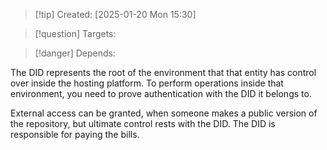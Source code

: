 
>[!tip] Created: [2025-01-20 Mon 15:30]

>[!question] Targets: 

>[!danger] Depends: 

The DID represents the root of the environment that that entity has control over inside the hosting platform.  To perform operations inside  that environment, you need to prove authentication with the DID it belongs to.

External access can be granted, when someone makes a public version of the repository, but ultimate control rests with the DID.  The DID is responsible for paying the bills.